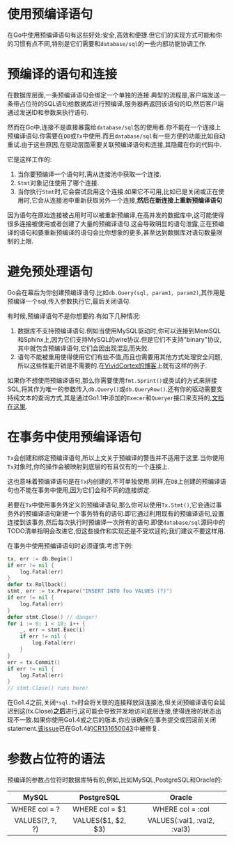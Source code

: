 # 使用预编译语句

在Go中使用预编译语句有这些好处:安全,高效和便捷.但它们的实现方式可能和你的习惯有点不同,特别是它们需要和`database/sql`的一些内部功能协调工作.

预编译的语句和连接
===================================

在数据库层面,一条预编译语句会绑定一个单独的连接.典型的流程是,客户端发送一条带占位符的SQL语句给数据库进行预编译,服务器再返回该语句的ID,然后客户端通过发送ID和参数来执行语句.

然而在Go中,连接不是直接暴露给`database/sql`包的使用者.你不能在一个连接上预编译语句.你需要在`DB`或`Tx`中使用.而且`database/sql`有一些方便的功能比如自动重试.由于这些原因,在驱动层面需要关联预编译语句和连接,其隐藏在你的代码中.

它是这样工作的:

1. 当你要预编译一个语句时,需从连接池中获取一个连接.
2. `Stmt`对象记住使用了哪个连接.
3. 当你执行`Stmt`时,它会尝试启用这个连接.如果它不可用,比如已是关闭或正在使用时,它会从连接池中重新获取另外一个连接,**然后在新连接上重新预编译语句**

因为语句在原始连接被占用时可以被重新预编译,在高并发的数据库中,这可能使得很多连接被使用或者创建了大量的预编译语句.这会导致明显的语句泄露,正在预编译的语句和要重新预编译的语句会比你想象的更多,甚至达到数据库对语句数量限制的上限.

避免预处理语句
============================

Go会在幕后为你创建预编译语句.比如`db.Query(sql, param1, param2)`,其作用是预编译一个sql,传入参数执行它,最后关闭语句.

有时候,预编译语句不是你想要的.有如下几种情况:

1. 数据库不支持预编译语句.例如当使用MySQL驱动时,你可以连接到MemSQL和Sphinx上,因为它们支持MySQL的wire协议.但是它们不支持"binary"协议,其中就包含预编译语句,它们会因出现混乱而失败.
2. 语句不能被重用使得使用它们有些不值,而且也需要用其他方式处理安全问题,所以这些性能开销是不需要的.在[VividCortex的博客](https://vividcortex.com/blog/2014/11/19/analyzing-prepared-statement-performance-with-vividcortex/)上就有这样的例子.

如果你不想使用预编译语句,那么你需要使用`fmt.Sprint()`或类试的方式来拼接SQL,将其作为唯一的参数传入`db.Query()`或`db.QueryRow()`.还有你的驱动需要支持纯文本的查询方式,其是通过Go1.1中添加的`Execer`和`Queryer`接口来支持的,[文档在这里](http://golang.org/pkg/database/sql/driver/#Execer).

在事务中使用预编译语句
===================================

`Tx`会创建和绑定预编译语句,所以上文关于预编译的警告并不适用于这里.当你使用`Tx`对象时,你的操作会被映射到底层的有且仅有的一个连接上.

这也意味着预编译语句是在`Tx`内创建的,不可单独使用.同样,在`DB`上创建的预编译语句也不能在事务中使用,因为它们会和不同的连接绑定.

若要在`Tx`中使用事务外定义的预编译语句,那么你可以使用`Tx.Stmt()`,它会通过事务外的预编译语句新建一个事务特有的语句.即它通过利用现有的预编译语句,设置连接到该事务,然后每次执行时预编译一次所有的语句.即使`database/sql`源码中的TODO清单指明会改进它,但这些操作和实现还是不受欢迎的;我们建议不要这样用.

在事务中使用预编译语句时必须谨慎.考虑下例:

```go
tx, err := db.Begin()
if err != nil {
	log.Fatal(err)
}
defer tx.Rollback()
stmt, err := tx.Prepare("INSERT INTO foo VALUES (?)")
if err != nil {
	log.Fatal(err)
}
defer stmt.Close() // danger!
for i := 0; i < 10; i++ {
	_, err = stmt.Exec(i)
	if err != nil {
		log.Fatal(err)
	}
}
err = tx.Commit()
if err != nil {
	log.Fatal(err)
}
// stmt.Close() runs here!
```

在Go1.4之前,关闭`*sql.Tx`时会将关联的连接释放回连接池,但关闭预编译语句会延迟到这(tx.Close)**之后**进行,这可能会导致并发地访问底层连接,使得连接的状态出现不一致.如果你使用Go1.4或之后的版本,你应该确保在事务提交或回滚前关闭statement.[该issue](https://github.com/golang/go/issues/4459)已在Go1.4的[CR131650043](https://codereview.appspot.com/131650043)中被修复.

参数占位符的语法
============================

预编译的参数占位符时数据库特有的,例如,比如MySQL,PostgreSQL和Oracle的:

| MySQL             | PostgreSQL          | Oracle                      |
| :---------------: | :-----------------: | :-------------------------: |
| WHERE col = ?     | WHERE col = $1      | WHERE col = :col            |
| VALUES(?, ?, ?)   | VALUES($1, $2, $3)  | VALUES(:val1, :val2, :val3) |